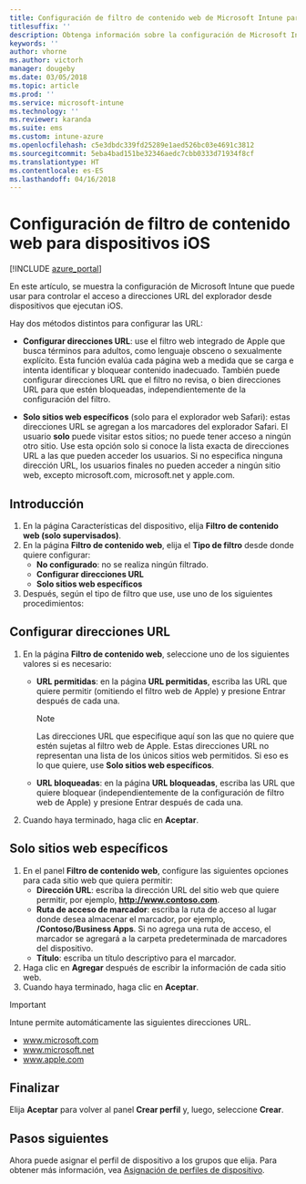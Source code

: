 ```yaml
---
title: Configuración de filtro de contenido web de Microsoft Intune para dispositivos iOS
titlesuffix: ''
description: Obtenga información sobre la configuración de Microsoft Intune que puede usar para permitir y bloquear el acceso a sitios web desde dispositivos que ejecutan iOS.
keywords: ''
author: vhorne
ms.author: victorh
manager: dougeby
ms.date: 03/05/2018
ms.topic: article
ms.prod: ''
ms.service: microsoft-intune
ms.technology: ''
ms.reviewer: karanda
ms.suite: ems
ms.custom: intune-azure
ms.openlocfilehash: c5e3dbdc339fd25289e1aed526bc03e4691c3812
ms.sourcegitcommit: 5eba4bad151be32346aedc7cbb0333d71934f8cf
ms.translationtype: HT
ms.contentlocale: es-ES
ms.lasthandoff: 04/16/2018
---
```

# <a name="web-content-filter-settings-for-ios-devices"></a>Configuración de filtro de contenido web para dispositivos iOS

[!INCLUDE [azure_portal](./includes/azure_portal.md)]

En este artículo, se muestra la configuración de Microsoft Intune que puede usar para controlar el acceso a direcciones URL del explorador desde dispositivos que ejecutan iOS.

Hay dos métodos distintos para configurar las URL:

- **Configurar direcciones URL**: use el filtro web integrado de Apple que busca términos para adultos, como lenguaje obsceno o sexualmente explícito. Esta función evalúa cada página web a medida que se carga e intenta identificar y bloquear contenido inadecuado. También puede configurar direcciones URL que el filtro no revisa, o bien direcciones URL para que estén bloqueadas, independientemente de la configuración del filtro.

- **Solo sitios web específicos** (solo para el explorador web Safari): estas direcciones URL se agregan a los marcadores del explorador Safari. El usuario **solo** puede visitar estos sitios; no puede tener acceso a ningún otro sitio. Use esta opción solo si conoce la lista exacta de direcciones URL a las que pueden acceder los usuarios.
Si no especifica ninguna dirección URL, los usuarios finales no pueden acceder a ningún sitio web, excepto microsoft.com, microsoft.net y apple.com.

## <a name="get-started"></a>Introducción

1. En la página Características del dispositivo, elija **Filtro de contenido web (solo supervisados)**.
2. En la página **Filtro de contenido web**, elija el **Tipo de filtro** desde donde quiere configurar:
    - **No configurado**: no se realiza ningún filtrado.
    - **Configurar direcciones URL**
    - **Solo sitios web específicos**
3. Después, según el tipo de filtro que use, use uno de los siguientes procedimientos:


## <a name="configure-urls"></a>Configurar direcciones URL

1. En la página **Filtro de contenido web**, seleccione uno de los siguientes valores si es necesario:
   - **URL permitidas**: en la página **URL permitidas**, escriba las URL que quiere permitir (omitiendo el filtro web de Apple) y presione Entrar después de cada una.
     > [!NOTE]
     > Las direcciones URL que especifique aquí son las que no quiere que estén sujetas al filtro web de Apple. Estas direcciones URL no representan una lista de los únicos sitios web permitidos. Si eso es lo que quiere, use **Solo sitios web específicos**.

   - **URL bloqueadas**: en la página **URL bloqueadas**, escriba las URL que quiere bloquear (independientemente de la configuración de filtro web de Apple) y presione Entrar después de cada una.
2. Cuando haya terminado, haga clic en **Aceptar**.


## <a name="specific-websites-only"></a>Solo sitios web específicos

1. En el panel **Filtro de contenido web**, configure las siguientes opciones para cada sitio web que quiera permitir:
    - **Dirección URL**: escriba la dirección URL del sitio web que quiere permitir, por ejemplo, **http://www.contoso.com**.
    - **Ruta de acceso de marcador**: escriba la ruta de acceso al lugar donde desea almacenar el marcador, por ejemplo, **/Contoso/Business Apps**. Si no agrega una ruta de acceso, el marcador se agregará a la carpeta predeterminada de marcadores del dispositivo.
    - **Título**: escriba un título descriptivo para el marcador.
2. Haga clic en **Agregar** después de escribir la información de cada sitio web.
3. Cuando haya terminado, haga clic en **Aceptar**.

> [!IMPORTANT]
> Intune permite automáticamente las siguientes direcciones URL.
> - www.microsoft.com
> - www.microsoft.net
> - www.apple.com

## <a name="finish-up"></a>Finalizar

Elija **Aceptar** para volver al panel **Crear perfil** y, luego, seleccione **Crear**.

## <a name="next-steps"></a>Pasos siguientes

Ahora puede asignar el perfil de dispositivo a los grupos que elija. Para obtener más información, vea [Asignación de perfiles de dispositivo](device-profile-assign.md).
